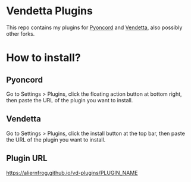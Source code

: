 # Vendetta Plugins
This repo contains my plugins for [Pyoncord](https://github.com/pyoncord/Pyoncord) and [Vendetta](https://github.com/vendetta-mod/Vendetta), also possibly other forks.

# How to install?
## Pyoncord
Go to Settings > Plugins, click the floating action button at bottom right, then paste the URL of the plugin you want to install.
## Vendetta
Go to Settings > Plugins, click the install button at the top bar, then paste the URL of the plugin you want to install.
## Plugin URL
https://aliernfrog.github.io/vd-plugins/PLUGIN_NAME
